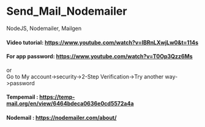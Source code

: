 # Send_Mail_Nodemailer
NodeJS, Nodemailer, Mailgen

#### Video tutorial: https://www.youtube.com/watch?v=lBRnLXwjLw0&t=114s  
#### For app password: https://www.youtube.com/watch?v=T0Op3Qzz6Ms  
or  
Go to My account->security->2-Step Verification->Try another way->password  
#### Tempemail : https://temp-mail.org/en/view/6464bdeca0636e0cd5572a4a  
#### Nodemail : https://nodemailer.com/about/
